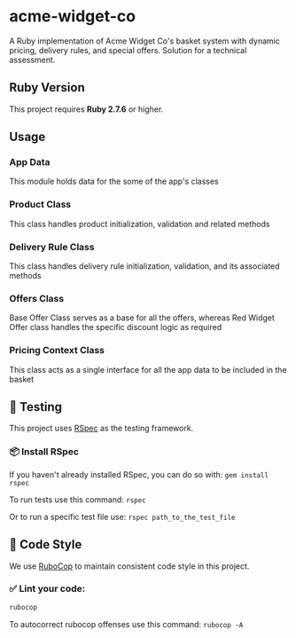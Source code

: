 # acme-widget-co
A Ruby implementation of Acme Widget Co's basket system with dynamic pricing, delivery rules, and special offers. Solution for a technical assessment.

## Ruby Version

This project requires **Ruby 2.7.6** or higher.

## Usage

### App Data
This module holds data for the some of the app's classes
### Product Class
This class handles product initialization, validation and related methods
### Delivery Rule Class
This class handles delivery rule initialization, validation, and its associated methods
### Offers Class
Base Offer Class serves as a base for all the offers, whereas Red Widget Offer class handles the specific discount logic as required
### Pricing Context Class
This class acts as a single interface for all the app data to be included in the basket

## 🧪 Testing

This project uses [RSpec](https://rspec.info/) as the testing framework.

### 📦 Install RSpec

If you haven't already installed RSpec, you can do so with: `gem install rspec`

To run tests use this command: `rspec`

Or to run a specific test file use: `rspec path_to_the_test_file`

## 🧹 Code Style

We use [RuboCop](https://github.com/rubocop/rubocop) to maintain consistent code style in this project.

### ✅ Lint your code:

```bash
rubocop
```

To autocorrect rubocop offenses use this command: `rubocop -A`
